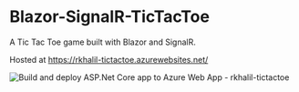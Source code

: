 # Blazor-SignalR-TicTacToe
A Tic Tac Toe game built with Blazor and SignalR.  

Hosted at https://rkhalil-tictactoe.azurewebsites.net/

![Build and deploy ASP.Net Core app to Azure Web App - rkhalil-tictactoe](https://github.com/JGroot/Blazor-SignalR-TicTacToe/workflows/Build%20and%20deploy%20ASP.Net%20Core%20app%20to%20Azure%20Web%20App%20-%20rkhalil-tictactoe/badge.svg)
